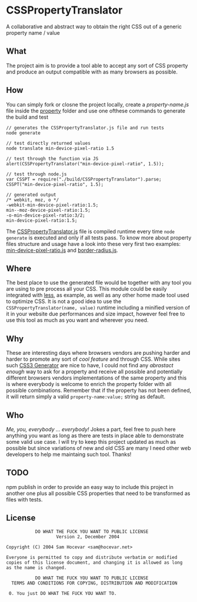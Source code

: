 CSSPropertyTranslator
=====================
A collaborative and abstract way to obtain the right CSS out of a generic
property name / value

What
---
The project aim is to provide a tool able to accept any sort of CSS property
and produce an output compatible with as many browsers as possible.

How
---
You can simply fork or closne the project locally, create a *property-name.js*
file inside the [property](https://github.com/WebReflection/CSSPropertyTranslator/tree/master/property)
folder and use one ofthese commands to generate the build and test

    // generates the CSSPropertyTranslator.js file and run tests
    node generate

    // test directly returned values
    node translate min-device-pixel-ratio 1.5
    
    // test through the function via JS
    alert(CSSPropertyTranslator("min-device-pixel-ratio", 1.5));

    // test through node.js
    var CSSPT = require("./build/CSSPropertyTranslator").parse;
    CSSPT("min-device-pixel-ratio", 1.5);

    // generated output
    /* webkit, moz, o */
    -webkit-min-device-pixel-ratio:1.5;
    min--moz-device-pixel-ratio:1.5;
    -o-min-device-pixel-ratio:3/2;
    min-device-pixel-ratio:1.5;

The
[CSSPropertyTranslator.js](https://github.com/WebReflection/CSSPropertyTranslator/blob/master/build/CSSPropertyTranslator.js)
file is compiled runtime every time `node generate` is executed and only if all
tests pass.
To know more about property files structure and usage have a look into these
very first two examples:
[min-device-pixel-ratio.js](https://github.com/WebReflection/CSSPropertyTranslator/blob/master/property/min-device-pixel-ratio.js)
and
[border-radius.js](https://github.com/WebReflection/CSSPropertyTranslator/blob/master/property/border-radius.js).

Where
-----
The best place to use the generated file would be together with any tool you
are using to pre process all your CSS.
This module could be easily integrated with [less](http://lesscss.org/), as
example, as well as any other home made tool used to optimize CSS.
It is not a good idea to use the `CSSPropertyTranslator(name, value)` runtime
including a minified version of it in your website due performances and size
impact, however feel free to use this tool as much as you want and wherever you
need.

Why
---
These are interesting days where browsers vendors are pushing harder and harder
to promote any sort of *cool feature* and through CSS.
While sites such [CSS3 Generator](http://css3generator.com/) are nice to have,
I could not find any *abrastact enough* way to ask for a property and receive
all possible and potentially different browsers vendors implementations of the
same property and this is where everybody is welcome to enrich the property
folder with all possible combinations.
Remember that if the property has not been defined, it will return simply a
valid `property-name:value;` string as default.

Who
---
*Me, you, everybody ... everybody!*
Jokes a part, feel free to push here anything you want as long as there are
tests in place able to demonstrate some valid use case.
I will try to keep this project updated as much as possible but since
variations of new and old CSS are many I need other web developers to help me
maintaing such tool. Thanks!

TODO
----
npm publish in order to provide an easy way to include this project in another
one plus all possible CSS properties that need to be transformed as files with
tests.

License
-------

               DO WHAT THE FUCK YOU WANT TO PUBLIC LICENSE
                       Version 2, December 2004

    Copyright (C) 2004 Sam Hocevar <sam@hocevar.net>

    Everyone is permitted to copy and distribute verbatim or modified
    copies of this license document, and changing it is allowed as long
    as the name is changed.

               DO WHAT THE FUCK YOU WANT TO PUBLIC LICENSE
      TERMS AND CONDITIONS FOR COPYING, DISTRIBUTION AND MODIFICATION

     0. You just DO WHAT THE FUCK YOU WANT TO.
